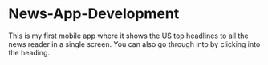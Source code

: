 # News-App-Development

This is my first mobile app where it shows the US top headlines to all the news reader in a single screen. You can also go through into by clicking into the heading.
